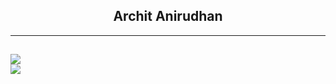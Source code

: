 <h2 align="center">Archit Anirudhan</h2>

<hr/>

<h2 align="center> Languages-Frameworks-Tools </h2>
<br/>
<div align="center">
  <a href="https://skillicons.dev">
    <img src="https://skillicons.dev/icons?i=js,html,css,mongodb,express,react,nodejs,vercel"/> <br/>
    <img src="https://skillicons.dev/icons?i=bootstrap,notion,github,figma,vscode,vite,windows"/>
  </a>
</div>
